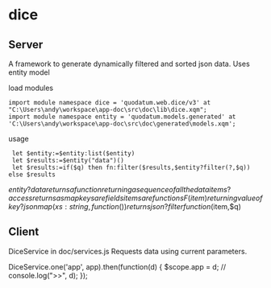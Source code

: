 # dice

## Server
A framework to generate dynamically filtered and sorted json data.
Uses entity model

load modules
```
import module namespace dice = 'quodatum.web.dice/v3' at "C:\Users\andy\workspace\app-doc\src\doc\lib\dice.xqm";
import module namespace entity = 'quodatum.models.generated' at 'C:\Users\andy\workspace\app-doc\src\doc\generated\models.xqm';
```
usage
```
 let $entity:=$entity:list($entity)
 let $results:=$entity("data")()
 let $results:=if($q) then fn:filter($results,$entity?filter(?,$q)) else $results 
```

$entity
?data  returns a function returning a sequence of all the data items
?access  returns as map keys are fields items are functions F(item) returning value of key
?json map(xs:string,function()) returns json
?filter  function($item,$q) 

## Client
DiceService in doc/services.js
Requests data using current parameters.


DiceService.one('app', app).then(function(d) {
            $scope.app = d;
            // console.log(">>", d);
          });